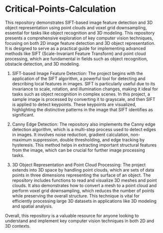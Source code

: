 # Critical-Points-Calculation
This repository demonstrates SIFT-based image feature detection and 3D object representation using point clouds and voxel grid downsampling, essential for tasks like object recognition and 3D modeling.
This repository presents a comprehensive exploration of key computer vision techniques, focusing on both 2D image feature detection and 3D object representation. It is designed to serve as a practical guide for implementing advanced methods like SIFT (Scale-Invariant Feature Transform) and point cloud processing, which are fundamental in fields such as object recognition, obstacle detection, and 3D modeling.

1. SIFT-based Image Feature Detection:
The project begins with the application of the SIFT algorithm, a powerful tool for detecting and describing local features in images. SIFT is particularly useful due to its invariance to scale, rotation, and illumination changes, making it ideal for tasks such as object recognition in complex scenes. In this project, a sample image is processed by converting it to grayscale, and then SIFT is applied to detect keypoints. These keypoints are visualized, highlighting the distinctive patterns in the image that SIFT identifies as significant.

2. Canny Edge Detection:
The repository also implements the Canny edge detection algorithm, which is a multi-step process used to detect edges in images. It involves noise reduction, gradient calculation, non-maximum suppression, double thresholding, and edge tracking by hysteresis. This method helps in extracting important structural features from the image, which can be crucial for further image processing tasks.

3. 3D Object Representation and Point Cloud Processing:
The project extends into 3D space by handling point clouds, which are sets of data points in three dimensions representing the surface of an object. The repository includes functions to read and visualize 3D meshes and point clouds. It also demonstrates how to convert a mesh to a point cloud and perform voxel grid downsampling, which reduces the number of points while preserving the overall structure. This technique is vital for efficiently processing large 3D datasets in applications like 3D modeling and spatial analysis.

Overall, this repository is a valuable resource for anyone looking to understand and implement key computer vision techniques in both 2D and 3D contexts.
